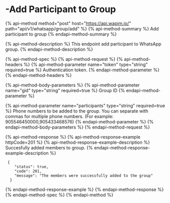 # -Add Participant to Group

{% api-method method="post" host="https://api.wapim.io/" path="api/v1/whatsapp/group/add" %}
{% api-method-summary %}
Add participant to group
{% endapi-method-summary %}

{% api-method-description %}
This endpoint add participant to WhatsApp group.
{% endapi-method-description %}

{% api-method-spec %}
{% api-method-request %}
{% api-method-headers %}
{% api-method-parameter name="token" type="string" required=true %}
Authentication token.
{% endapi-method-parameter %}
{% endapi-method-headers %}

{% api-method-body-parameters %}
{% api-method-parameter name="gid" type="string" required=true %}
Group ID
{% endapi-method-parameter %}

{% api-method-parameter name="participants" type="string" required=true %}
Phone numbers to be added to the group. You can separate with commas for multiple phone numbers. \(For example: 905546450000,905433468576\)
{% endapi-method-parameter %}
{% endapi-method-body-parameters %}
{% endapi-method-request %}

{% api-method-response %}
{% api-method-response-example httpCode=201 %}
{% api-method-response-example-description %}
Succesfully added members to group.
{% endapi-method-response-example-description %}

```text
 {
    "status": true,
    "code": 201,
    "message": "The members were successfully added to the group"
  }
```
{% endapi-method-response-example %}
{% endapi-method-response %}
{% endapi-method-spec %}
{% endapi-method %}

